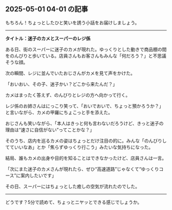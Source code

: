 ## 2025-05-01 04-01 の記事
もちろん！ちょっとしたひと笑いを誘う小話をお届けしましょう。

---

**タイトル：迷子のカメとスーパーのレジ係**

ある日、街のスーパーに迷子のカメが現れた。ゆっくりとした動きで商品棚の間をのんびりと歩いている。店員さんもお客さんもみんな「何だろう？」と不思議そうな顔。

次の瞬間、レジに並んでいたおじさんがカメを見て声をかけた。

「おいおい、その子、迷子かい？どこから来たんだ？」

カメはまったく答えず、のんびりとレジの方へ向かって行く。

レジ係のお姉さんはにっこり笑って、「おいでおいで、ちょっと預かろうか？」と言いながら、カメの甲羅にちょこっと手を添えた。

おじさんも笑いながら、「本人はきっと何も言わないだろうけど、きっと迷子の理由は“速さに自信がない”ってことかな？」

そのうち、店内を巡るカメの姿はちょっとだけ注目の的に。みんな「のんびりしてていいなあ」とか「焦らずゆっくり行こう」みたいな気持ちになった。

結局、誰もカメの出身や目的を知ることはできなかったけど、店員さんは一言。

「次にまた迷子のカメさんが現れたら、ぜひ“高速道路”じゃなくて“ゆっくりコース”に案内したいです」

その日、スーパーにはちょっとした癒しの空気が流れたのでした。

---

どうです？5分で読めて、ちょっとニヤッとできる感じでしょうか。